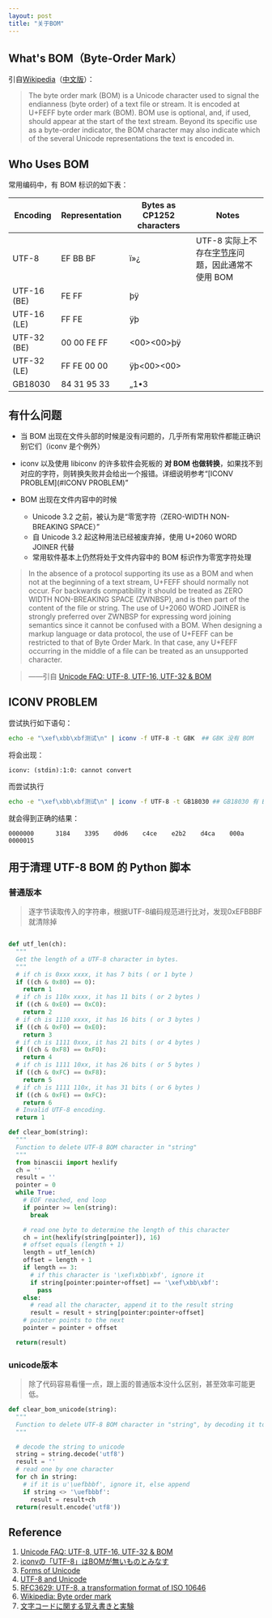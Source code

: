 ```yaml
---
layout: post
title: "关于BOM"
---
```


## What's BOM（Byte-Order Mark）

引自[Wikipedia](http://en.wikipedia.org/wiki/Byte_order_mark)（[中文版](http://zh.wikipedia.org/wiki/%E4%BD%8D%E5%85%83%E7%B5%84%E9%A0%86%E5%BA%8F%E8%A8%98%E8%99%9F)）：

>The byte order mark (BOM) is a Unicode character used to signal the endianness (byte order) of a text file or stream. It is encoded at U+FEFF byte order mark (BOM). BOM use is optional, and, if used, should appear at the start of the text stream. Beyond its specific use as a byte-order indicator, the BOM character may also indicate which of the several Unicode representations the text is encoded in.

## Who Uses BOM

常用编码中，有 BOM 标识的如下表：

| Encoding | Representation | Bytes as CP1252 characters | Notes |
| -------- | -------------- | -------------------------- | ----- |
| UTF-8    | EF BB BF | ï»¿ | UTF-8 实际上不存在[字节序](http://en.wikipedia.org/wiki/Endianness)问题，因此通常不使用 BOM |
| UTF-16 (BE) | FE FF | þÿ | |
| UTF-16 (LE) | FF FE | ÿþ | |
| UTF-32 (BE) | 00 00 FE FF | <00><00>þÿ | |
| UTF-32 (LE) | FF FE 00 00 | ÿþ<00><00> | |
| GB18030 | 84 31 95 33 | „1•3 | |

## 有什么问题

- 当 BOM 出现在文件头部的时候是没有问题的，几乎所有常用软件都能正确识别它们（iconv 是个例外）

- iconv 以及使用 libiconv 的许多软件会死板的 **对 BOM 也做转换**，如果找不到对应的字符，则转换失败并会给出一个报错。详细说明参考“[ICONV PROBLEM](#ICONV PROBLEM)”

- BOM 出现在文件内容中的时候
  - Unicode 3.2 之前，被认为是“零宽字符（ZERO-WIDTH NON-BREAKING SPACE）”
  - 自 Unicode 3.2 起这种用法已经被废弃掉，使用 U+2060 WORD JOINER 代替
  - 常用软件基本上仍然将处于文件内容中的 BOM 标识作为零宽字符处理

> In the absence of a protocol supporting its use as a BOM and when not at the beginning of a text stream, U+FEFF should normally not occur. For backwards compatibility it should be treated as ZERO WIDTH NON-BREAKING SPACE (ZWNBSP), and is then part of the content of the file or string. The use of U+2060 WORD JOINER is strongly preferred over ZWNBSP for expressing word joining semantics since it cannot be confused with a BOM. When designing a markup language or data protocol, the use of U+FEFF can be restricted to that of Byte Order Mark. In that case, any U+FEFF occurring in the middle of a file can be treated as an unsupported character.

>——引自 [Unicode FAQ: UTF-8, UTF-16, UTF-32 & BOM](http://www.unicode.org/faq/utf_bom.html#BOM)


## ICONV PROBLEM

尝试执行如下语句：

```bash
echo -e "\xef\xbb\xbf测试\n" | iconv -f UTF-8 -t GBK  ## GBK 没有 BOM
```

将会出现：

```
iconv: (stdin):1:0: cannot convert
```

而尝试执行

```bash
echo -e "\xef\xbb\xbf测试\n" | iconv -f UTF-8 -t GB18030 ## GB18030 有 BOM
```

就会得到正确的结果：

```
0000000      3184    3395    d0d6    c4ce    e2b2    d4ca    000a
0000015
```

## 用于清理 UTF-8 BOM 的 Python 脚本

### 普通版本

>逐字节读取传入的字符串，根据UTF-8编码规范进行比对，发现0xEFBBBF就清除掉

```python

def utf_len(ch):
  """
  Get the length of a UTF-8 character in bytes.
  """
  # if ch is 0xxx xxxx, it has 7 bits ( or 1 byte )
  if ((ch & 0x80) == 0):
    return 1
  # if ch is 110x xxxx, it has 11 bits ( or 2 bytes )
  if ((ch & 0xE0) == 0xC0):
    return 2
  # if ch is 1110 xxxx, it has 16 bits ( or 3 bytes )
  if ((ch & 0xF0) == 0xE0):
    return 3
  # if ch is 1111 0xxx, it has 21 bits ( or 4 bytes )
  if ((ch & 0xF8) == 0xF0):
    return 4
  # if ch is 1111 10xx, it has 26 bits ( or 5 bytes )
  if ((ch & 0xFC) == 0xF8):
    return 5
  # if ch is 1111 110x, it has 31 bits ( or 6 bytes )
  if ((ch & 0xFE) == 0xFC):
    return 6
  # Invalid UTF-8 encoding.
  return 1

def clear_bom(string):
  """
  Function to delete UTF-8 BOM character in "string"
  """
  from binascii import hexlify
  ch = ''
  result = ''
  pointer = 0
  while True:
    # EOF reached, end loop
    if pointer >= len(string):
      break

    # read one byte to determine the length of this character
    ch = int(hexlify(string[pointer]), 16)
    # offset equals (length + 1)
    length = utf_len(ch)
    offset = length + 1
    if length == 3:
      # if this character is '\xef\xbb\xbf', ignore it
      if string[pointer:pointer+offset] == '\xef\xbb\xbf':
        pass
    else:
      # read all the character, append it to the result string
      result = result + string[pointer:pointer+offset]
    # pointer points to the next
    pointer = pointer + offset

  return(result)
```

### unicode版本

>除了代码容易看懂一点，跟上面的普通版本没什么区别，甚至效率可能更低。

```python
def clear_bom_unicode(string):
  """
  Function to delete UTF-8 BOM character in "string", by decoding it to unicode string.
  """

  # decode the string to unicode
  string = string.decode('utf8')
  result = ''
  # read one by one character
  for ch in string:
    # if it is u'\uefbbbf', ignore it, else append
    if string <> '\uefbbbf':
      result = result+ch
  return(result.encode('utf8'))
```

## Reference

1. [Unicode FAQ: UTF-8, UTF-16, UTF-32 & BOM](http://www.unicode.org/faq/utf_bom.html#BOM)
2. [iconvの「UTF-8」はBOMが無いものとみなす](http://yanok.net/2010/02/iconvutf-8bom.html)
3. [Forms of Unicode](http://www.icu-project.org/docs/papers/forms_of_unicode/)
4. [UTF-8 and Unicode](http://www.utf-8.com/)
5. [RFC3629: UTF-8, a transformation format of ISO 10646](http://www.ietf.org/rfc/rfc3629.txt)
6. [Wikipedia: Byte order mark](http://en.wikipedia.org/wiki/Byte_order_mark)
7. [文字コードに関する覚え書きと実験](http://www5d.biglobe.ne.jp/~noocyte/Programming/CharCode.html#UTF-8)
